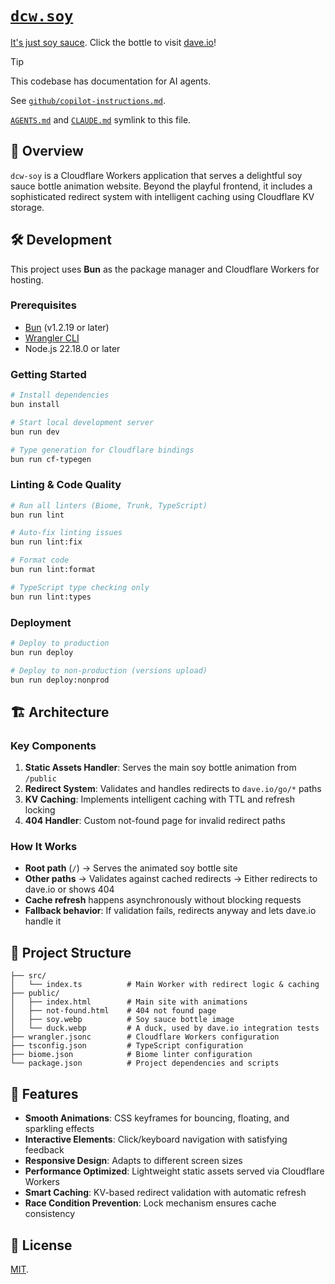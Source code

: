 # [`dcw.soy`](https://dcw.soy)

[It's just soy sauce](https://dcw.soy). Click the bottle to visit [dave.io](https://dave.io)!

> [!TIP]
> This codebase has documentation for AI agents.
>
> See [`github/copilot-instructions.md`](.github/copilot-instructions.md).
>
> [`AGENTS.md`](AGENTS.md) and [`CLAUDE.md`](CLAUDE.md) symlink to this file.

## 🌟 Overview

`dcw-soy` is a Cloudflare Workers application that serves a delightful soy sauce bottle animation website. Beyond the playful frontend, it includes a sophisticated redirect system with intelligent caching using Cloudflare KV storage.

## 🛠️ Development

This project uses **Bun** as the package manager and Cloudflare Workers for hosting.

### Prerequisites

- [Bun](https://bun.sh) (v1.2.19 or later)
- [Wrangler CLI](https://developers.cloudflare.com/workers/wrangler)
- Node.js 22.18.0 or later

### Getting Started

```bash
# Install dependencies
bun install

# Start local development server
bun run dev

# Type generation for Cloudflare bindings
bun run cf-typegen
```

### Linting & Code Quality

```bash
# Run all linters (Biome, Trunk, TypeScript)
bun run lint

# Auto-fix linting issues
bun run lint:fix

# Format code
bun run lint:format

# TypeScript type checking only
bun run lint:types
```

### Deployment

```bash
# Deploy to production
bun run deploy

# Deploy to non-production (versions upload)
bun run deploy:nonprod
```

## 🏗️ Architecture

### Key Components

1. **Static Assets Handler**: Serves the main soy bottle animation from `/public`
2. **Redirect System**: Validates and handles redirects to `dave.io/go/*` paths
3. **KV Caching**: Implements intelligent caching with TTL and refresh locking
4. **404 Handler**: Custom not-found page for invalid redirect paths

### How It Works

- **Root path** (`/`) → Serves the animated soy bottle site
- **Other paths** → Validates against cached redirects → Either redirects to dave.io or shows 404
- **Cache refresh** happens asynchronously without blocking requests
- **Fallback behavior**: If validation fails, redirects anyway and lets dave.io handle it

## 📂 Project Structure

```plaintext
├── src/
│   └── index.ts          # Main Worker with redirect logic & caching
├── public/
│   ├── index.html        # Main site with animations
│   ├── not-found.html    # 404 not found page
│   ├── soy.webp          # Soy sauce bottle image
│   └── duck.webp         # A duck, used by dave.io integration tests
├── wrangler.jsonc        # Cloudflare Workers configuration
├── tsconfig.json         # TypeScript configuration
├── biome.json            # Biome linter configuration
└── package.json          # Project dependencies and scripts
```

## 🎨 Features

- **Smooth Animations**: CSS keyframes for bouncing, floating, and sparkling effects
- **Interactive Elements**: Click/keyboard navigation with satisfying feedback
- **Responsive Design**: Adapts to different screen sizes
- **Performance Optimized**: Lightweight static assets served via Cloudflare Workers
- **Smart Caching**: KV-based redirect validation with automatic refresh
- **Race Condition Prevention**: Lock mechanism ensures cache consistency

## 📝 License

[MIT](LICENSE).

